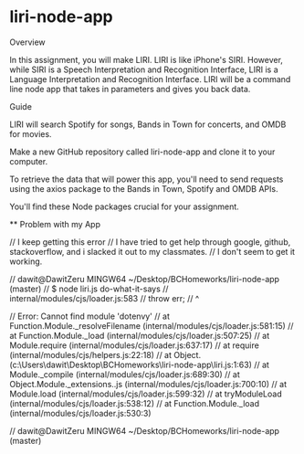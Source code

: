 # liri-node-app

Overview

In this assignment, you will make LIRI. LIRI is like iPhone's SIRI. However, while SIRI is a Speech Interpretation and Recognition Interface, LIRI is a Language Interpretation and Recognition Interface. LIRI will be a command line node app that takes in parameters and gives you back data.

Guide

LIRI will search Spotify for songs, Bands in Town for concerts, and OMDB for movies.

Make a new GitHub repository called liri-node-app and clone it to your computer.

To retrieve the data that will power this app, you'll need to send requests using the axios package to the Bands in Town, Spotify and OMDB APIs. 

You'll find these Node packages crucial for your assignment.


** Problem with my App

// I keep getting this error
// I have tried to get help through google, github, stackoverflow, and i slacked it out to my classmates.
// I don't seem to get it working.

// dawit@DawitZeru MINGW64 ~/Desktop/BCHomeworks/liri-node-app (master)
// $ node liri.js do-what-it-says
// internal/modules/cjs/loader.js:583
//     throw err;
//     ^

// Error: Cannot find module 'dotenvy'
//     at Function.Module._resolveFilename (internal/modules/cjs/loader.js:581:15)
//     at Function.Module._load (internal/modules/cjs/loader.js:507:25)
//     at Module.require (internal/modules/cjs/loader.js:637:17)
//     at require (internal/modules/cjs/helpers.js:22:18)
//     at Object.<anonymous> (c:\Users\dawit\Desktop\BCHomeworks\liri-node-app\liri.js:1:63)
//     at Module._compile (internal/modules/cjs/loader.js:689:30)
//     at Object.Module._extensions..js (internal/modules/cjs/loader.js:700:10)
//     at Module.load (internal/modules/cjs/loader.js:599:32)
//     at tryModuleLoad (internal/modules/cjs/loader.js:538:12)
//     at Function.Module._load (internal/modules/cjs/loader.js:530:3)

// dawit@DawitZeru MINGW64 ~/Desktop/BCHomeworks/liri-node-app (master)
